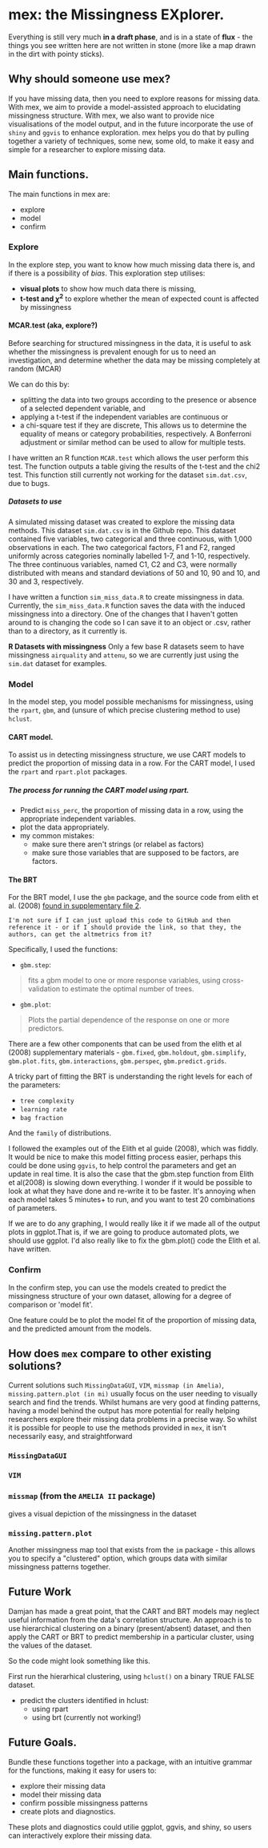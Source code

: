 # mex: the **M**issingness **EX**plorer.

Everything is still very much **in a draft phase**, and is in a state of **flux** - the things you see written here are not written in stone (more like a map drawn in the dirt with pointy sticks).

## Why should someone use mex?
If you have missing data, then you need to explore reasons for missing data. With mex, we aim to provide a model-assisted approach to elucidating missingness structure.  With mex, we also want to provide nice visualisations of the model output, and in the future incorporate the use of `shiny` and `ggvis` to enhance exploration. mex helps you do that by pulling together a variety of techniques, some new, some old, to make it easy and simple for a researcher to explore missing data. 

## Main functions.
The main functions in mex are:

- explore
- model
- confirm

### Explore
In the explore step, you want to know how much missing data there is, and if there is a possibility of _bias_.  This exploration step utilises:
- **visual plots** to show how much data there is missing, 
- **t-test and $\chi^2$** to explore whether the mean of expected count is affected by missingness

#### MCAR.test (aka, explore?)
Before searching for structured missingness in the data, it is useful to ask whether the missingness is prevalent enough for us to need an investigation, and determine whether the data may be missing completely at random (MCAR)

We can do this by:

- splitting the data into two groups according to the presence or absence of a selected dependent variable, and
- applying a t-test if the independent variables are continuous or
- a chi-square test if they are discrete, 
This allows us to determine the equality of means or category probabilities, respectively. A Bonferroni adjustment or similar method can be used to allow for multiple tests.

I have written an R function `MCAR.test` which allows the user perform this test.  The function outputs a table giving the results of the t-test and the chi2 test.  This function still currently not working for the dataset `sim.dat.csv`, due to bugs.

##### Datasets to use
A simulated missing dataset was created to explore the missing data methods.  This dataset `sim.dat.csv` is in the Github repo. This dataset contained five variables, two categorical and three continuous, with 1,000 observations in each. The two categorical factors, F1 and F2, ranged uniformly across categories nominally labelled 1-7, and 1-10, respectively.  The three continuous variables, named C1, C2 and C3, were normally distributed with means and standard deviations of 50 and 10, 90 and 10, and 30 and 3, respectively.

I have written a function `sim_miss_data.R` to create missingness in data. Currently, the `sim_miss_data.R` function saves the data with the induced missingness into a directory.  One of the changes that I haven't gotten around to is changing the code so I can save it to an object or .csv, rather than to a directory, as it currently is.

**R Datasets with missingness** Only a few base R datasets seem to have missingness `airquality` and `attenu`, so we are currently just using the `sim.dat` dataset for examples.

### Model
In the model step, you model possible mechanisms for missingness, using the `rpart`, `gbm`, and (unsure of which precise clustering method to use) `hclust`.

#### CART model.
To assist us in detecting missingness structure, we use CART models to predict the proportion of missing data in a row. For the CART model, I used the `rpart` and `rpart.plot` packages.

##### The process for running the CART model using rpart.
- Predict `miss_perc`, the proportion of missing data in a row,  using the appropriate independent variables.
- plot the data appropriately.
- my common mistakes:
    + make sure there aren't strings (or relabel as factors)
    + make sure those variables that are supposed to be factors, are factors.


#### The BRT
For the BRT model, I use the `gbm` package, and the source code from elith et al. (2008)  [found in supplementary file 2](http://onlinelibrary.wiley.com/doi/10.1111/j.1365-2656.2008.01390.x/suppinfo). 

```
I'm not sure if I can just upload this code to GitHub and then reference it - or if I should provide the link, so that they, the authors, can get the altmetrics from it?
```

Specifically, I used the functions:
- `gbm.step`:

> fits a gbm model to one or more response variables, using cross-validation to estimate the optimal number of trees.

- `gbm.plot`:

> Plots the partial dependence of the response on one or more predictors.

There are a few other components that can be used from the elith et al (2008) supplementary materials - `gbm.fixed`, `gbm.holdout`, `gbm.simplify`, `gbm.plot.fits`, `gbm.interactions`, `gbm.perspec`, `gbm.predict.grids`. 

A tricky part of fitting the BRT is understanding the right levels for each of the parameters:

- `tree complexity`
- `learning rate`
- `bag fraction`

And the `family` of distributions.

I followed the examples out of the Elith et al guide (2008), which was fiddly.  It would be nice to make this model fitting process easier, perhaps this could be done using `ggvis`, to help control the parameters and get an update in real time.  It is also the case that the gbm.step function from Elith et al(2008) is slowing down everything.  I wonder if it would be possible to look at what they have done and re-write it to be faster.  It's annoying when each model takes 5 minutes+ to run, and you want to test 20 combinations of parameters.

If we are to do any graphing, I would really like it if we made all of the output plots in ggplot.That is, if we are going to produce automated plots, we should use ggplot.  I'd also really like to fix the gbm.plot() code the Elith et al. have written.

### Confirm
In the confirm step, you can use the models created to predict the missingness structure of your own dataset, allowing for a degree of comparison or 'model fit'.

One feature could be to plot the model fit of the proportion of missing data, and the predicted amount from the models.

## How does `mex` compare to other existing solutions?
Current solutions such `MissingDataGUI`, `VIM`, `missmap (in Amelia)`, `missing.pattern.plot (in mi)` usually focus on the user needing to visually search and find the trends. Whilst humans are very good at finding patterns, having a model behind the output has more potential for really helping researchers explore their missing data problems in a precise way.  So whilst it is possible for people to use the methods provided in `mex`, it isn't necessarily easy, and straightforward

### `MissingDataGUI`

### `VIM`

### `missmap` (from the `AMELIA II` package)
gives a visual depiction of the missingness in the dataset

### `missing.pattern.plot` 
Another missingness map tool that exists from the `im` package - this allows you to specify a "clustered" option, which groups data with similar missingness patterns together.

## Future Work
Damjan has made a great point, that the CART and BRT models may neglect useful information from the data's correlation structure.  An approach is to use hierarchical clustering on a binary (present/absent) dataset, and then apply the CART or BRT to predict membership in a particular cluster, using the values of the dataset.

So the code might look something like this.

First run the hierarhical clustering, using `hclust()` on a binary TRUE FALSE dataset.
- predict the clusters identified in hclust:
    + using rpart
    + using brt (currently not working!)

## Future Goals.
Bundle these functions together into a package, with an intuitive grammar for the functions, making it easy for users to:

- explore their missing data
- model their missing data 
- confirm possible missingness patterns 
- create plots and diagnostics. 

These plots and diagnostics could utilie ggplot, ggvis, and shiny, so users can interactively explore their missing data.
